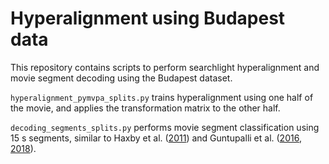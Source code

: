 # Hyperalignment using Budapest data
This repository contains scripts to perform searchlight hyperalignment and movie segment decoding using the Budapest dataset.

`hyperalignment_pymvpa_splits.py` trains hyperalignment using one half of the movie, and applies the transformation matrix to the other half.

`decoding_segments_splits.py` performs movie segment classification using 15 s segments,
similar to Haxby et al. ([2011](https://doi.org/10.1016/j.neuron.2011.08.026)) and Guntupalli et al. ([2016](https://doi.org/10.1093/cercor/bhw068),
[2018](https://doi.org/10.1371/journal.pcbi.1006120)).
